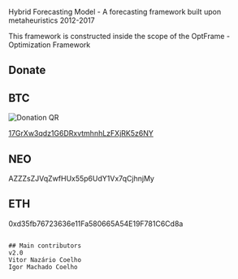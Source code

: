 Hybrid Forecasting Model - A forecasting framework built upon metaheuristics
2012-2017

This framework is constructed inside the scope of the OptFrame - Optimization Framework


Donate
------

## BTC
![Donation QR](http://i.imgur.com/xC5SnSL.png)

[17GrXw3qdz1G6DRxvtmhnhLzFXjRK5z6NY](http://i.imgur.com/xC5SnSL.png)

## NEO
AZZZsZJVqZwfHUx55p6UdY1Vx7qCjhnjMy

## ETH
0xd35fb76723636e11Fa580665A54E19F781C6Cd8a
~~~

## Main contributors
v2.0
Vitor Nazário Coelho
Igor Machado Coelho

